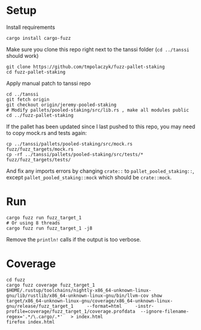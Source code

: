# Setup

Install requirements

```
cargo install cargo-fuzz
```

Make sure you clone this repo right next to the tanssi folder (`cd ../tanssi` should work)

```
git clone https://github.com/tmpolaczyk/fuzz-pallet-staking
cd fuzz-pallet-staking
```

Apply manual patch to tanssi repo

```
cd ../tanssi
git fetch origin
git checkout origin/jeremy-pooled-staking
# Modify pallets/pooled-staking/src/lib.rs , make all modules public
cd ../fuzz-pallet-staking
```

If the pallet has been updated since I last pushed to this repo, you may need to copy mock.rs and tests again:

```
cp ../tanssi/pallets/pooled-staking/src/mock.rs fuzz/fuzz_targets/mock.rs
cp -rf ../tanssi/pallets/pooled-staking/src/tests/* fuzz/fuzz_targets/tests/
```

And fix any imports errors by changing `crate::` to `pallet_pooled_staking::`, except
`pallet_pooled_staking::mock` which should be `crate::mock`.

# Run

```
cargo fuzz run fuzz_target_1
# Or using 8 threads
cargo fuzz run fuzz_target_1 -j8
```

Remove the `println!` calls if the output is too verbose.

# Coverage

```
cd fuzz
cargo fuzz coverage fuzz_target_1
$HOME/.rustup/toolchains/nightly-x86_64-unknown-linux-gnu/lib/rustlib/x86_64-unknown-linux-gnu/bin/llvm-cov show target/x86_64-unknown-linux-gnu/coverage/x86_64-unknown-linux-gnu/release/fuzz_target_1     --format=html     -instr-profile=coverage/fuzz_target_1/coverage.profdata  --ignore-filename-regex='.*/\.cargo/.*'   > index.html
firefox index.html
```
